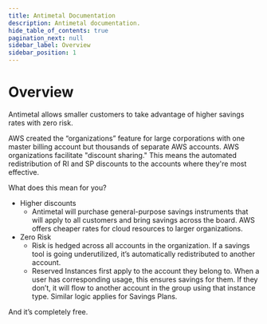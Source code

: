 ```yaml
---
title: Antimetal Documentation
description: Antimetal documentation.
hide_table_of_contents: true
pagination_next: null
sidebar_label: Overview
sidebar_position: 1
---
```


# Overview

Antimetal allows smaller customers to take advantage of higher savings rates with zero risk.

AWS created the “organizations” feature for large corporations with one master billing account but thousands of separate AWS accounts. AWS organizations facilitate "discount sharing." This means the automated redistribution of RI and SP discounts to the accounts where they're most effective.

What does this mean for you?

- Higher discounts
  - Antimetal will purchase general-purpose savings instruments that will apply to all customers and bring savings across the board.
    AWS offers cheaper rates for cloud resources to larger organizations.
- Zero Risk
  - Risk is hedged across all accounts in the organization. If a savings tool is going underutilized, it’s automatically redistributed to another account.
  - Reserved Instances first apply to the account they belong to. When a user has corresponding usage, this ensures savings for them. If they don’t, it will flow to another account in the group using that instance type. Similar logic applies for Savings Plans.

And it’s completely free.
